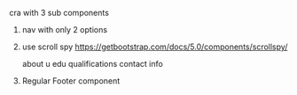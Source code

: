 
cra with 3 sub components 

1. nav with only 2 options
2. use scroll spy https://getbootstrap.com/docs/5.0/components/scrollspy/ 
    <!-- Inside scroll spy -->
    about u
    edu qualifications
    contact info

3. Regular Footer component 